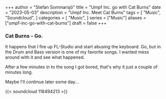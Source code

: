 +++
author = "Stefan Sommarsjö"
title = "Umpf Inc. go with Cat Burns"
date = "2023-05-03"
description = "Umpf Inc. Meet Cat Burns"
tags = [
    "Music",
	"Soundcloud",
]
categories = [
    "Music",
]
series = ["Music"]
aliases = ["umpf-inc-go-with-cat-burns"]
draft = false
+++

### Cat Burns - Go.
It happens that I fire up FL-Studio and start abusing the keyboard.
Go, but in the Drum and Bass version is one of my favorite songs. I wanted mess around with it and see what happened.

After a few minutes in to the song I got bored, that's why it just a couple of minutes long.

Maybe I'll continue later some day...
<!--more-->

{{< soundcloud 118494213 >}}



